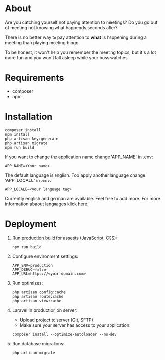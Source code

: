 # About

Are you catching yourself not paying attention to meetings? Do you go out of meeting not knowing what happends seconds after?

There is no better way to pay attention to **what** is happening during a meeting than playing meeting bingo.

To be honest, it won't help you remember the meeting topics, but it's a lot more fun and you won't fall asleep while your boss watches.

# Requirements

-   composer
-   npm

# Installation

```
composer install
npm install
php artisan key:generate
php artisan migrate
npm run build
```

If you want to change the application name change 'APP_NAME' in .env:

```
APP_NAME=<Your name>
```

The default language is english. Too apply another language change 'APP_LOCALE' in .env:

```
APP_LOCALE=<your language tag>
```

Currently english and german are available. Feel free to add more. For more information abaout languages klick [here](https://laravel.com/docs/11.x/localization).

# Deployment

1. Run production build for assests (JavaScript, CSS):

    ```
    npm run build
    ```

2. Configure environment settings:

    ```
    APP_ENV=production
    APP_DEBUG=false
    APP_URL=https://<your-domain.com>
    ```

3. Run optimizes:

    ```
    php artisan config:cache
    php artisan route:cache
    php artisan view:cache
    ```

4. Laravel in production on server:

    - Upload project to server (Git, SFTP)
    - Make sure your server has access to your application:

    ```
    composer install --optimize-autoloader --no-dev
    ```

5. Run database migrations:

    ```
    php artisan migrate
    ```
